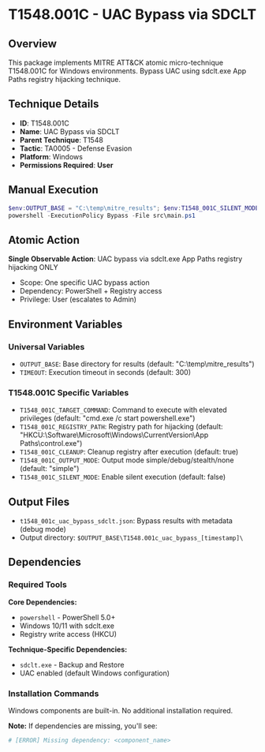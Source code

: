 # T1548.001C - UAC Bypass via SDCLT

## Overview
This package implements MITRE ATT&CK atomic micro-technique T1548.001C for Windows environments. Bypass UAC using sdclt.exe App Paths registry hijacking technique.

## Technique Details
- **ID**: T1548.001C
- **Name**: UAC Bypass via SDCLT
- **Parent Technique**: T1548
- **Tactic**: TA0005 - Defense Evasion
- **Platform**: Windows
- **Permissions Required**: **User**

## Manual Execution
```powershell
$env:OUTPUT_BASE = "C:\temp\mitre_results"; $env:T1548_001C_SILENT_MODE = $false
powershell -ExecutionPolicy Bypass -File src\main.ps1
```

## Atomic Action
**Single Observable Action**: UAC bypass via sdclt.exe App Paths registry hijacking ONLY
- Scope: One specific UAC bypass action
- Dependency: PowerShell + Registry access
- Privilege: User (escalates to Admin)

## Environment Variables

### Universal Variables
- `OUTPUT_BASE`: Base directory for results (default: "C:\temp\mitre_results")
- `TIMEOUT`: Execution timeout in seconds (default: 300)

### T1548.001C Specific Variables
- `T1548_001C_TARGET_COMMAND`: Command to execute with elevated privileges (default: "cmd.exe /c start powershell.exe")
- `T1548_001C_REGISTRY_PATH`: Registry path for hijacking (default: "HKCU:\Software\Microsoft\Windows\CurrentVersion\App Paths\control.exe")
- `T1548_001C_CLEANUP`: Cleanup registry after execution (default: true)
- `T1548_001C_OUTPUT_MODE`: Output mode simple/debug/stealth/none (default: "simple")
- `T1548_001C_SILENT_MODE`: Enable silent execution (default: false)

## Output Files
- `t1548_001c_uac_bypass_sdclt.json`: Bypass results with metadata (debug mode)
- Output directory: `$OUTPUT_BASE\T1548.001c_uac_bypass_[timestamp]\`

## Dependencies

### Required Tools
**Core Dependencies:**
- `powershell` - PowerShell 5.0+
- Windows 10/11 with sdclt.exe
- Registry write access (HKCU)

**Technique-Specific Dependencies:**
- `sdclt.exe` - Backup and Restore
- UAC enabled (default Windows configuration)

### Installation Commands
Windows components are built-in. No additional installation required.

**Note:** If dependencies are missing, you'll see:
```powershell
# [ERROR] Missing dependency: <component_name>
```